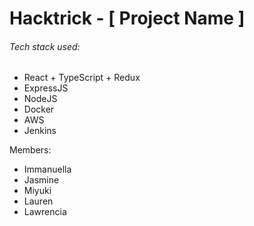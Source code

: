 # Hacktrick - [ Project Name ]

###### Tech stack used:

- React + TypeScript + Redux
- ExpressJS
- NodeJS
- Docker
- AWS
- Jenkins

Members:

- Immanuella
- Jasmine
- Miyuki
- Lauren
- Lawrencia
